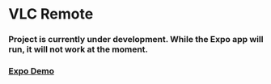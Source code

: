 # VLC Remote

### Project is currently under development. While the Expo app will run, it will not work at the moment.
### [Expo Demo](https://expo.dev/@x10knd/SwipeRemote?serviceType=classic&distribution=expo-go&release-channel=testing)
